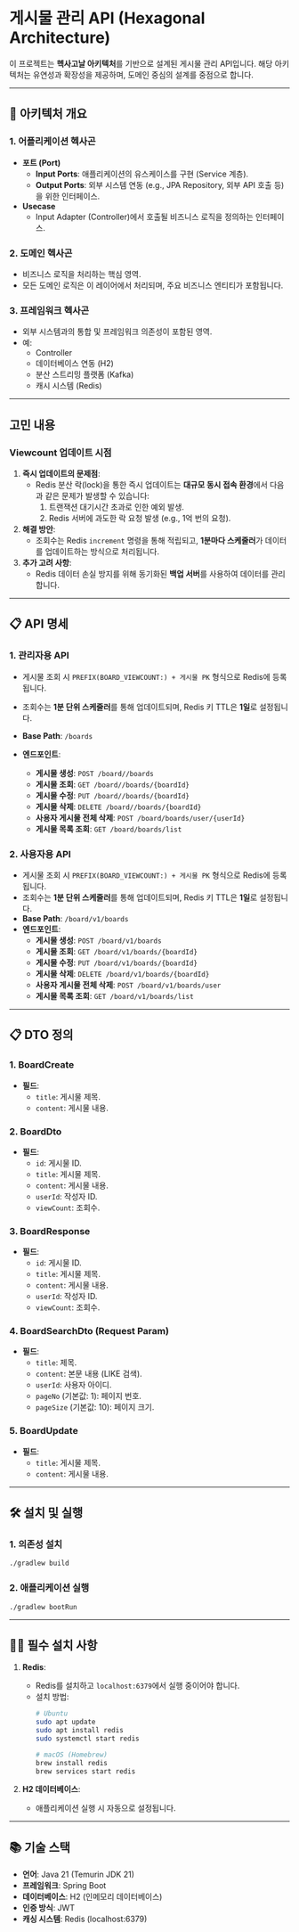 
# 게시물 관리 API (Hexagonal Architecture)

이 프로젝트는 **헥사고날 아키텍처**를 기반으로 설계된 게시물 관리 API입니다. 해당 아키텍처는 유연성과 확장성을 제공하며, 도메인 중심의 설계를 중점으로 합니다.

---

## 📐 아키텍처 개요

### 1. **어플리케이션 헥사곤**
- **포트 (Port)**
  - **Input Ports**: 애플리케이션의 유스케이스를 구현 (Service 계층).
  - **Output Ports**: 외부 시스템 연동 (e.g., JPA Repository, 외부 API 호출 등)을 위한 인터페이스.
- **Usecase**
  - Input Adapter (Controller)에서 호출될 비즈니스 로직을 정의하는 인터페이스.

### 2. **도메인 헥사곤**
- 비즈니스 로직을 처리하는 핵심 영역.
- 모든 도메인 로직은 이 레이어에서 처리되며, 주요 비즈니스 엔티티가 포함됩니다.

### 3. **프레임워크 헥사곤**
- 외부 시스템과의 통합 및 프레임워크 의존성이 포함된 영역.
- 예: 
  - Controller
  - 데이터베이스 연동 (H2)
  - 분산 스트리밍 플랫폼 (Kafka)
  - 캐시 시스템 (Redis)
---

## 고민 내용

### Viewcount 업데이트 시점
1. **즉시 업데이트의 문제점**:
   - Redis 분산 락(lock)을 통한 즉시 업데이트는 **대규모 동시 접속 환경**에서 다음과 같은 문제가 발생할 수 있습니다:
     1. 트랜잭션 대기시간 초과로 인한 예외 발생.
     2. Redis 서버에 과도한 락 요청 발생 (e.g., 1억 번의 요청).
2. **해결 방안**:
   - 조회수는 Redis `increment` 명령을 통해 적립되고, **1분마다 스케줄러**가 데이터를 업데이트하는 방식으로 처리됩니다.
3. **추가 고려 사항**:
   - Redis 데이터 손실 방지를 위해 동기화된 **백업 서버**를 사용하여 데이터를 관리합니다.

---

## 📋 API 명세

### 1. **관리자용 API**
- 게시물 조회 시 `PREFIX(BOARD_VIEWCOUNT:) + 게시물 PK` 형식으로 Redis에 등록됩니다.
- 조회수는 **1분 단위 스케줄러**를 통해 업데이트되며, Redis 키 TTL은 **1일**로 설정됩니다.

- **Base Path**: `/boards`
- **엔드포인트**:
  - **게시물 생성**: `POST /board//boards`
  - **게시물 조회**: `GET /board//boards/{boardId}`
  - **게시물 수정**: `PUT /board//boards/{boardId}`
  - **게시물 삭제**: `DELETE /board//boards/{boardId}`
  - **사용자 게시물 전체 삭제**: `POST /board/boards/user/{userId}`
  - **게시물 목록 조회**: `GET /board/boards/list`

### 2. **사용자용 API**
- 게시물 조회 시 `PREFIX(BOARD_VIEWCOUNT:) + 게시물 PK` 형식으로 Redis에 등록됩니다.
- 조회수는 **1분 단위 스케줄러**를 통해 업데이트되며, Redis 키 TTL은 **1일**로 설정됩니다.
- **Base Path**: `/board/v1/boards`
- **엔드포인트**:
  - **게시물 생성**: `POST /board/v1/boards`
  - **게시물 조회**: `GET /board/v1/boards/{boardId}`
  - **게시물 수정**: `PUT /board/v1/boards/{boardId}`
  - **게시물 삭제**: `DELETE /board/v1/boards/{boardId}`
  - **사용자 게시물 전체 삭제**: `POST /board/v1/boards/user`
  - **게시물 목록 조회**: `GET /board/v1/boards/list`

---

## 📋 DTO 정의

### 1. **BoardCreate**
- **필드**:
  - `title`: 게시물 제목.
  - `content`: 게시물 내용.

### 2. **BoardDto**
- **필드**:
  - `id`: 게시물 ID.
  - `title`: 게시물 제목.
  - `content`: 게시물 내용.
  - `userId`: 작성자 ID.
  - `viewCount`: 조회수.

### 3. **BoardResponse**
- **필드**:
  - `id`: 게시물 ID.
  - `title`: 게시물 제목.
  - `content`: 게시물 내용.
  - `userId`: 작성자 ID.
  - `viewCount`: 조회수.

### 4. **BoardSearchDto (Request Param)**
- **필드**:
  - `title`: 제목.
  - `content`: 본문 내용 (LIKE 검색).
  - `userId`: 사용자 아이디.
  - `pageNo` (기본값: 1): 페이지 번호.
  - `pageSize` (기본값: 10): 페이지 크기.

### 5. **BoardUpdate**
- **필드**:
  - `title`: 게시물 제목.
  - `content`: 게시물 내용.

---

## 🛠️ 설치 및 실행

### 1. 의존성 설치
```bash
./gradlew build
```

### 2. 애플리케이션 실행
```bash
./gradlew bootRun
```

---

## 🧑‍💻 필수 설치 사항
1. **Redis**:
   - Redis를 설치하고 `localhost:6379`에서 실행 중이어야 합니다.
   - 설치 방법:
     ```bash
     # Ubuntu
     sudo apt update
     sudo apt install redis
     sudo systemctl start redis

     # macOS (Homebrew)
     brew install redis
     brew services start redis
     ```

2. **H2 데이터베이스**:
   - 애플리케이션 실행 시 자동으로 설정됩니다.

---

## 📚 기술 스택
- **언어**: Java 21 (Temurin JDK 21)
- **프레임워크**: Spring Boot
- **데이터베이스**: H2 (인메모리 데이터베이스)
- **인증 방식**: JWT
- **캐싱 시스템**: Redis (localhost:6379)
